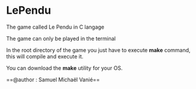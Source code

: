 # LePendu
The game called Le Pendu in C langage

The game can only be played in the terminal

In the root directory of the game you just have to execute **make** command, this will compile and execute it.

You can download the **make** utility for your OS.

==@author : Samuel Michaël Vanié==
